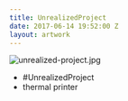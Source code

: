 ```yaml
---
title: UnrealizedProject
date: 2017-06-14 19:52:00 Z
layout: artwork
---
```


![unrealized-project.jpg](/uploads/unrealized-project.jpg)

- #UnrealizedProject
- thermal printer


